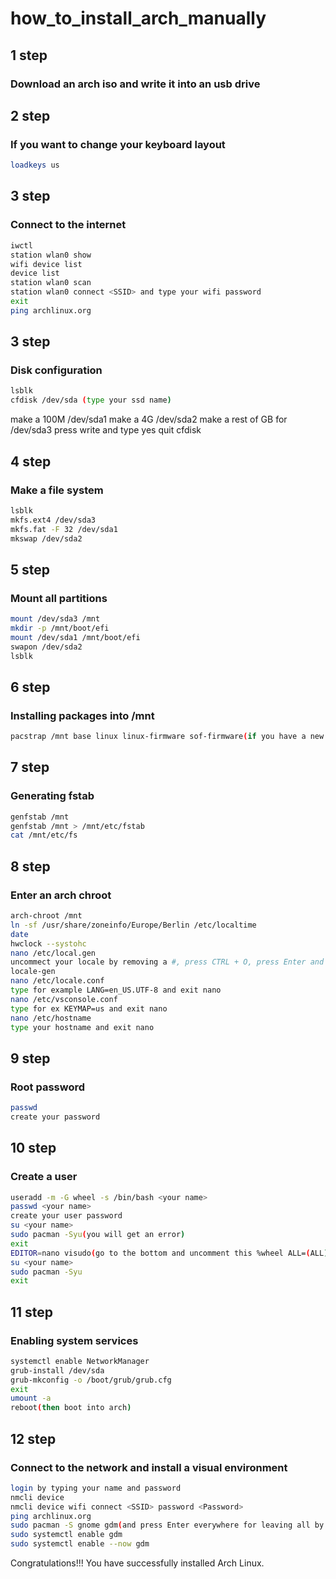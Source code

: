 # how_to_install_arch_manually

## 1 step
### Download an arch iso and write it into an usb drive

## 2 step
### If you want to change your keyboard layout
```bash
loadkeys us
```

## 3 step
### Connect to the internet
```bash
iwctl
station wlan0 show
wifi device list
device list
station wlan0 scan
station wlan0 connect <SSID> and type your wifi password
exit
ping archlinux.org
```

## 3 step
### Disk configuration
```bash
lsblk
cfdisk /dev/sda (type your ssd name)
```
make a 100M /dev/sda1
make a 4G /dev/sda2
make a rest of GB for /dev/sda3
press write and type yes
quit cfdisk

## 4 step
### Make a file system
```bash
lsblk
mkfs.ext4 /dev/sda3
mkfs.fat -F 32 /dev/sda1
mkswap /dev/sda2
```

## 5 step
### Mount all partitions
```bash
mount /dev/sda3 /mnt
mkdir -p /mnt/boot/efi
mount /dev/sda1 /mnt/boot/efi
swapon /dev/sda2
lsblk
```

## 6 step
### Installing packages into /mnt
```bash
pacstrap /mnt base linux linux-firmware sof-firmware(if you have a new sound card) base-devel grub efibootmgr nano networkmanager
```

## 7 step
### Generating fstab
```bash
genfstab /mnt
genfstab /mnt > /mnt/etc/fstab
cat /mnt/etc/fs
```

## 8 step
### Enter an arch chroot
```bash
arch-chroot /mnt
ln -sf /usr/share/zoneinfo/Europe/Berlin /etc/localtime
date
hwclock --systohc
nano /etc/local.gen
uncommect your locale by removing a #, press CTRL + O, press Enter and then CTRL + X
locale-gen
nano /etc/locale.conf
type for example LANG=en_US.UTF-8 and exit nano
nano /etc/vsconsole.conf
type for ex KEYMAP=us and exit nano
nano /etc/hostname
type your hostname and exit nano
```

## 9 step
### Root password
```bash
passwd
create your password
```

## 10 step
### Create a user
```bash
useradd -m -G wheel -s /bin/bash <your name>
passwd <your name>
create your user password
su <your name>
sudo pacman -Syu(you will get an error)
exit
EDITOR=nano visudo(go to the bottom and uncomment this %wheel ALL=(ALL) ALL and exit nano)
su <your name>
sudo pacman -Syu
exit
```

## 11 step
### Enabling system services
```bash
systemctl enable NetworkManager
grub-install /dev/sda
grub-mkconfig -o /boot/grub/grub.cfg
exit
umount -a
reboot(then boot into arch)
```

## 12 step
### Connect to the network and install a visual environment
```bash
login by typing your name and password
nmcli device
nmcli device wifi connect <SSID> password <Password>
ping archlinux.org
sudo pacman -S gnome gdm(and press Enter everywhere for leaving all by default)
sudo systemctl enable gdm
sudo systemctl enable --now gdm
```

Congratulations!!! You have successfully installed Arch Linux.
